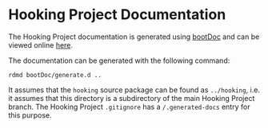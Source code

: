 Hooking Project Documentation
============================================
The Hooking Project documentation is generated using [bootDoc](https://github.com/JakobOvrum/bootDoc)
and can be viewed online [here](http://denis-sh.github.com/hooking/).

The documentation can be generated with the following command:

    rdmd bootDoc/generate.d ..

It assumes that the `hooking` source package can be found as `../hooking`, i.e.
it assumes that this directory is a subdirectory of the main Hooking Project branch.
The Hooking Project `.gitignore` has a `/.generated-docs` entry for this purpose.
